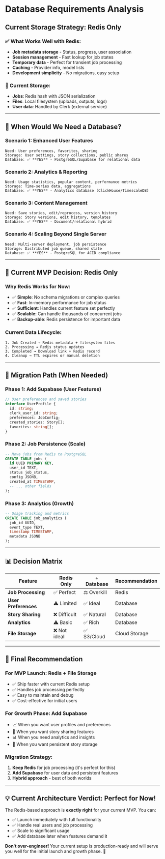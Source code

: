 # Database Requirements Analysis

## Current Storage Strategy: Redis Only

### ✅ **What Works Well with Redis:**
- **Job metadata storage** - Status, progress, user association
- **Session management** - Fast lookup for job states
- **Temporary data** - Perfect for transient job processing
- **Caching** - Provider info, model lists
- **Development simplicity** - No migrations, easy setup

### 📁 **Current Storage:**
- **Jobs**: Redis hash with JSON serialization
- **Files**: Local filesystem (uploads, outputs, logs)
- **User data**: Handled by Clerk (external service)

---

## 🤔 **When Would We Need a Database?**

### **Scenario 1: Enhanced User Features**
```
Need: User preferences, favorites, sharing
Storage: User settings, story collections, public shares
Database: ✅ **YES** - PostgreSQL/Supabase for relational data
```

### **Scenario 2: Analytics & Reporting**
```
Need: Usage statistics, popular content, performance metrics
Storage: Time-series data, aggregations
Database: ✅ **YES** - Analytics database (ClickHouse/TimescaleDB)
```

### **Scenario 3: Content Management**
```
Need: Save stories, edit/reprocess, version history
Storage: Story versions, edit history, templates
Database: ✅ **YES** - Document/relational hybrid
```

### **Scenario 4: Scaling Beyond Single Server**
```
Need: Multi-server deployment, job persistence
Storage: Distributed job queue, shared state
Database: ✅ **YES** - PostgreSQL for ACID compliance
```

---

## 🎯 **Current MVP Decision: Redis Only**

### **Why Redis Works for Now:**
- ✅ **Simple**: No schema migrations or complex queries
- ✅ **Fast**: In-memory performance for job status
- ✅ **Sufficient**: Handles current feature set perfectly
- ✅ **Scalable**: Can handle thousands of concurrent jobs
- ✅ **Backup-able**: Redis persistence for important data

### **Current Data Lifecycle:**
```
1. Job Created → Redis metadata + filesystem files
2. Processing → Redis status updates
3. Completed → Download link + Redis record
4. Cleanup → TTL expires or manual deletion
```

---

## 🚀 **Migration Path (When Needed)**

### **Phase 1: Add Supabase (User Features)**
```typescript
// User preferences and saved stories
interface UserProfile {
  id: string;
  clerk_user_id: string;
  preferences: JobConfig;
  created_stories: Story[];
  favorites: string[];
}
```

### **Phase 2: Job Persistence (Scale)**
```sql
-- Move jobs from Redis to PostgreSQL
CREATE TABLE jobs (
  id UUID PRIMARY KEY,
  user_id TEXT,
  status job_status,
  config JSONB,
  created_at TIMESTAMP,
  -- ... other fields
);
```

### **Phase 3: Analytics (Growth)**
```sql
-- Usage tracking and metrics
CREATE TABLE job_analytics (
  job_id UUID,
  event_type TEXT,
  timestamp TIMESTAMP,
  metadata JSONB
);
```

---

## 📊 **Decision Matrix**

| Feature | Redis Only | + Database | Recommendation |
|---------|------------|------------|----------------|
| **Job Processing** | ✅ Perfect | ⚖️ Overkill | Redis |
| **User Preferences** | ⚠️ Limited | ✅ Ideal | Database |
| **Story Sharing** | ❌ Difficult | ✅ Natural | Database |
| **Analytics** | ⚠️ Basic | ✅ Rich | Database |
| **File Storage** | ❌ Not ideal | ✅ S3/Cloud | Cloud Storage |

---

## 🎉 **Final Recommendation**

### **For MVP Launch: Redis + File Storage**
- ✅ Ship faster with current Redis setup
- ✅ Handles job processing perfectly
- ✅ Easy to maintain and debug
- ✅ Cost-effective for initial users

### **For Growth Phase: Add Supabase**
- 📈 When you want user profiles and preferences
- 🔗 When you want story sharing features
- 📊 When you need analytics and insights
- 💾 When you want persistent story storage

### **Migration Strategy:**
1. **Keep Redis** for job processing (it's perfect for this)
2. **Add Supabase** for user data and persistent features
3. **Hybrid approach** - best of both worlds

---

## 💡 **Current Architecture Verdict: Perfect for Now!**

The Redis-based approach is **exactly right** for your current MVP. You can:
- ✅ Launch immediately with full functionality
- ✅ Handle real users and job processing
- ✅ Scale to significant usage
- ✅ Add database later when features demand it

**Don't over-engineer!** Your current setup is production-ready and will serve you well for the initial launch and growth phase. 🚀